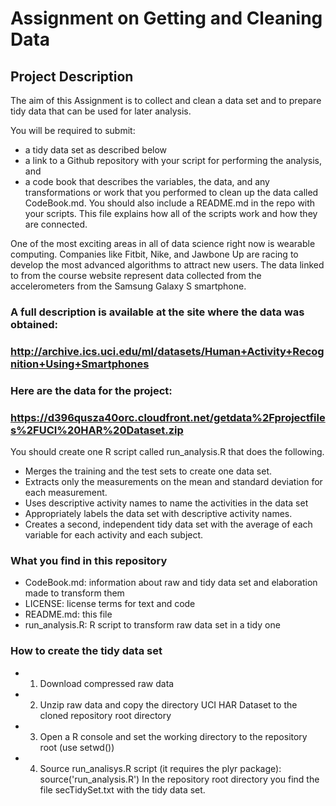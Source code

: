 # Assignment on Getting and Cleaning Data

## Project Description
The aim of this Assignment is to collect and clean a data set and to prepare tidy data that can be used for later analysis. 

You will be required to submit:
* a tidy data set as described below
* a link to a Github repository with your script for performing the analysis, and
* a code book that describes the variables, the data, and any transformations or work that you performed to clean up the data called CodeBook.md. You should also include a README.md in the repo with your scripts. This file explains how all of the scripts work and how they are connected.

One of the most exciting areas in all of data science right now is wearable computing. Companies like Fitbit, Nike, and Jawbone Up are racing to develop the most advanced algorithms to attract new users. The data linked to from the course website represent data collected from the accelerometers from the Samsung Galaxy S smartphone. 

### A full description is available at the site where the data was obtained: 
### http://archive.ics.uci.edu/ml/datasets/Human+Activity+Recognition+Using+Smartphones

### Here are the data for the project: 
### https://d396qusza40orc.cloudfront.net/getdata%2Fprojectfiles%2FUCI%20HAR%20Dataset.zip


You should create one R script called run_analysis.R that does the following.
* Merges the training and the test sets to create one data set.
* Extracts only the measurements on the mean and standard deviation for each measurement.
* Uses descriptive activity names to name the activities in the data set
* Appropriately labels the data set with descriptive activity names.
* Creates a second, independent tidy data set with the average of each variable for each activity and each subject.

### What you find in this repository
 * CodeBook.md: information about raw and tidy data set and elaboration made to transform them
 * LICENSE: license terms for text and code
 * README.md: this file
 * run_analysis.R: R script to transform raw data set in a tidy one

### How to create the tidy data set
* 1. Download compressed raw data
* 2. Unzip raw data and copy the directory UCI HAR Dataset to the cloned repository root directory
* 3. Open a R console and set the working directory to the repository root (use setwd())
* 4. Source run_analisys.R script (it requires the plyr package): source('run_analysis.R')
In the repository root directory you find the file secTidySet.txt with the tidy data set.
